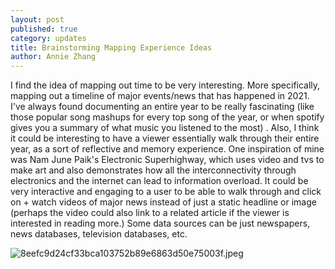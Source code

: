 ```yaml
---
layout: post
published: true
category: updates
title: Brainstorming Mapping Experience Ideas
author: Annie Zhang
---
```

I find the idea of mapping out time to be very interesting. More specifically, mapping out a timeline of major events/news that has happened in 2021. I've always found documenting an entire year to be really fascinating (like those popular song mashups for every top song of the year, or when spotify gives you a summary of what music you listened to the most) . Also, I think it could be interesting to have a viewer essentially walk through their entire year, as a sort of reflective and memory experience. One inspiration of mine was Nam June Paik's Electronic Superhighway, which uses video and tvs to make art and also demonstrates how all the interconnectivity through electronics and the internet can lead to information overload. It could be very interactive and engaging to a user to be able to walk through and click on + watch videos of major news instead of just a static headline or image (perhaps the video could also link to a related article if the viewer is interested in reading more.) Some data sources can be just newspapers, news databases, television databases, etc.

![8eefc9d24cf33bca103752b89e6863d50e75003f.jpeg]({{site.baseurl}}/assets/8eefc9d24cf33bca103752b89e6863d50e75003f.jpeg)



